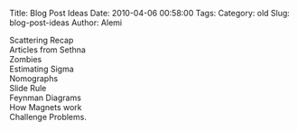 Title: Blog Post Ideas
Date: 2010-04-06 00:58:00
Tags: 
Category: old
Slug: blog-post-ideas
Author: Alemi

Scattering Recap<br />Articles from Sethna<br />Zombies<br />Estimating Sigma<br />Nomographs<br />Slide Rule<br />Feynman Diagrams<br />How Magnets work<br />Challenge Problems.
